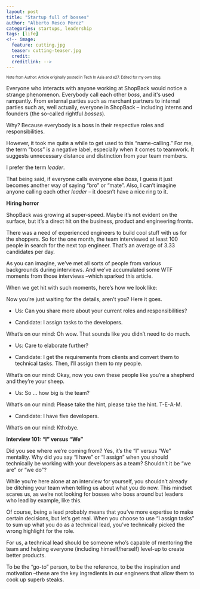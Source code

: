 ```yaml
---
layout: post
title: "Startup full of bosses"
author: "Alberto Resco Pérez"
categories: startups, leadership
tags: [life]
<!-- image:
  feature: cutting.jpg
  teaser: cutting-teaser.jpg
  credit:
  creditlink: -->
---
```


<sub><sup>Note from Author: Article originally posted in Tech In Asia and e27. Edited for my own blog.</sup></sub>

Everyone who interacts with anyone working at ShopBack would notice a strange phenomenon. Everybody call each other *boss*, and it's used rampantly. From external parties such as merchant partners to internal parties such as, well actually, everyone in ShopBack – including interns and founders (the so-called rightful *bosses*).

Why? Because everybody is a boss in their respective roles and responsibilities.

However, it took me quite a while to get used to this “name-calling.” For me, the term “boss” is a negative label, especially when it comes to teamwork. It suggests unnecessary distance and distinction from your team members.

I prefer the term *leader*.

That being said, if everyone calls everyone else *boss*, I guess it just becomes another way of saying “bro” or “mate”. Also, I can’t imagine anyone calling each other *leader* – it doesn’t have a nice ring to it.

**Hiring horror**

ShopBack was growing at super-speed. Maybe it’s not evident on the surface, but it’s a direct hit on the business, product and engineering fronts.

There was a need of experienced engineers to build cool stuff with us for the shoppers. So for the one month, the team interviewed at least 100 people in search for the next top engineer. That’s an average of 3.33 candidates per day.

As you can imagine, we’ve met all sorts of people from various backgrounds during interviews. And we’ve accumulated some WTF moments from those interviews –which sparked this article.

When we get hit with such moments, here’s how we look like:

Now you’re just waiting for the details, aren’t you? Here it goes.

- Us: Can you share more about your current roles and responsibilities?

- Candidate: I assign tasks to the developers.

 What’s on our mind: Oh wow. That sounds like you didn’t need to do much.  

- Us: Care to elaborate further?

- Candidate: I get the requirements from clients and convert them to technical tasks. Then, I’ll assign them to my people.

What’s on our mind: Okay, now you own these people like you’re a shepherd and they’re your sheep.

- Us: So … how big is the team?

What’s on our mind: Please take the hint, please take the hint. T-E-A-M. 

- Candidate: I have five developers.

What’s on our mind: Kthxbye.

**Interview 101: “I” versus “We”**

Did you see where we’re coming from? Yes, it’s the “I” versus “We” mentality. Why did you say “I have” or “I assign” when you should technically be working with your developers as a team? Shouldn’t it be “we are” or “we do”?


While you’re here alone at an interview for yourself, you shouldn’t already be ditching your team when telling us about what you do now. This mindset scares us, as we’re not looking for bosses who boss around but leaders who lead by example, like this.



Of course, being a lead probably means that you’ve more expertise to make certain decisions, but let’s get real. When you choose to use “I assign tasks” to sum up what you do as a technical lead, you’ve technically picked the wrong highlight for the role.

For us, a technical lead should be someone who’s capable of mentoring the team and helping everyone (including himself/herself) level-up to create better products.

To be the “go-to” person, to be the reference, to be the inspiration and motivation –these are the key ingredients in our engineers that allow them to cook up superb steaks.
